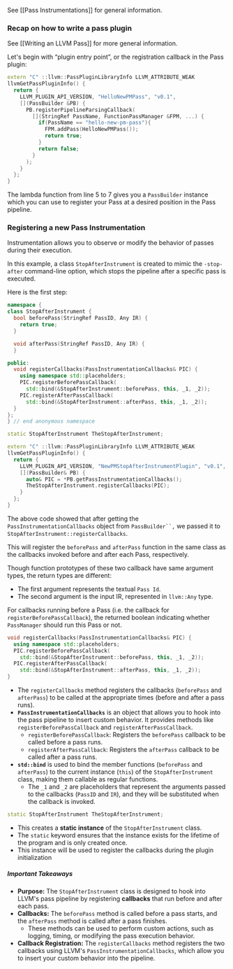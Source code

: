 See [[Pass Instrumentations]] for general information.


### Recap on how to write a pass plugin
See [[Writing an LLVM Pass]] for more general information.

Let's begin with “plugin entry point”, or the registration callback in the Pass plugin:
```cpp
extern "C" ::llvm::PassPluginLibraryInfo LLVM_ATTRIBUTE_WEAK
llvmGetPassPluginInfo() {
  return {
    LLVM_PLUGIN_API_VERSION, "HelloNewPMPass", "v0.1",
    [](PassBuilder &PB) {
      PB.registerPipelineParsingCallback(
        [](StringRef PassName, FunctionPassManager &FPM, ...) {
          if(PassName == "hello-new-pm-pass"){
            FPM.addPass(HelloNewPMPass());
            return true;
          }
          return false;
        }
      );
    }
  };
}
```

The lambda function from line 5 to 7 gives you a `PassBuilder` instance which you can use to register your Pass at a desired position in the Pass pipeline. 

### Registering a new Pass Instrumentation
Instrumentation allows you to observe or modify the behavior of passes during their execution.

In this example, a class `StopAfterInstrument` is created to mimic the `-stop-after` command-line option, which stops the pipeline after a specific pass is executed.

Here is the first step:
```cpp
namespace {
class StopAfterInstrument {
  bool beforePass(StringRef PassID, Any IR) {
    return true;
  }

  void afterPass(StringRef PassID, Any IR) {
  }

public:
  void registerCallbacks(PassInstrumentationCallbacks& PIC) {
    using namespace std::placeholders;
    PIC.registerBeforePassCallback(
      std::bind(&StopAfterInstrument::beforePass, this, _1, _2));
    PIC.registerAfterPassCallback(
      std::bind(&StopAfterInstrument::afterPass, this, _1, _2));
  }
};
} // end anonymous namespace

static StopAfterInstrument TheStopAfterInstrument;

extern "C" ::llvm::PassPluginLibraryInfo LLVM_ATTRIBUTE_WEAK
llvmGetPassPluginInfo() {
  return {
    LLVM_PLUGIN_API_VERSION, "NewPMStopAfterInstrumentPlugin", "v0.1",
    [](PassBuilder& PB) {
      auto& PIC = *PB.getPassInstrumentationCallbacks();
      TheStopAfterInstrument.registerCallbacks(PIC);
    }
  };
}
```

The above code showed that after getting the `PassInstrumentationCallbacks` object from `PassBuilder``,` we passed it to `StopAfterInstrument::registerCallbacks`.

This will register the `beforePass` and `afterPass` function in the same class as the callbacks invoked before and after each Pass, respectively.

Though function prototypes of these two callback have same argument types, the return types are different:
- The first argument represents the textual `Pass Id`.
- The second argument is the input IR, represented in `llvm::Any` type.

For callbacks running before a Pass (i.e. the callback for `registerBeforePassCallback`), the returned boolean indicating whether `PassManager` should run this Pass or not.


```cpp
void registerCallbacks(PassInstrumentationCallbacks& PIC) {
  using namespace std::placeholders;
  PIC.registerBeforePassCallback(
    std::bind(&StopAfterInstrument::beforePass, this, _1, _2));
  PIC.registerAfterPassCallback(
    std::bind(&StopAfterInstrument::afterPass, this, _1, _2));
}
```
- The `registerCallbacks` method registers the callbacks (`beforePass` and `afterPass`) to be called at the appropriate times (before and after a pass runs).
- **`PassInstrumentationCallbacks`** is an object that allows you to hook into the pass pipeline to insert custom behavior. It provides methods like `registerBeforePassCallback` and `registerAfterPassCallback`.
	- `registerBeforePassCallback`: Registers the `beforePass` callback to be called before a pass runs.
	- `registerAfterPassCallback`: Registers the `afterPass` callback to be called after a pass runs.
- **`std::bind`** is used to bind the member functions (`beforePass` and `afterPass`) to the current instance (`this`) of the `StopAfterInstrument` class, making them callable as regular functions.
	- The `_1` and `_2` are placeholders that represent the arguments passed to the callbacks (`PassID` and `IR`), and they will be substituted when the callback is invoked.

```cpp
static StopAfterInstrument TheStopAfterInstrument;
```
- This creates a **static instance** of the `StopAfterInstrument` class. 
- The `static` keyword ensures that the instance exists for the lifetime of the program and is only created once. 
- This instance will be used to register the callbacks during the plugin initialization

##### Important Takeaways
- **Purpose:** The `StopAfterInstrument` class is designed to hook into LLVM's pass pipeline by registering **callbacks** that run before and after each pass.
- **Callbacks:** The `beforePass` method is called before a pass starts, and the `afterPass` method is called after a pass finishes. 
	- These methods can be used to perform custom actions, such as logging, timing, or modifying the pass execution behavior.
- **Callback Registration:** The `registerCallbacks` method registers the two callbacks using LLVM's `PassInstrumentationCallbacks`, which allow you to insert your custom behavior into the pipeline.
